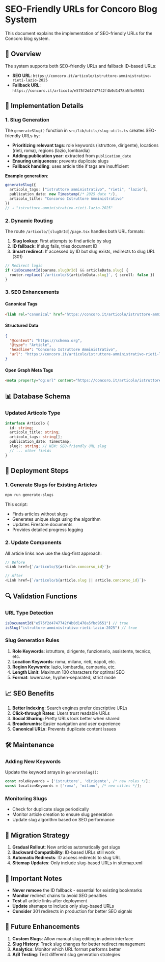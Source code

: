 # SEO-Friendly URLs for Concoro Blog System

This document explains the implementation of SEO-friendly URLs for the Concoro blog system.

## 🎯 Overview

The system supports both SEO-friendly URLs and fallback ID-based URLs:

- **SEO URL**: `https://concoro.it/articolo/istruttore-amministrativo-rieti-lazio-2025`
- **Fallback URL**: `https://concoro.it/articolo/e575f2d4747742f4b0d1478a5fbd9551`

## 🔧 Implementation Details

### 1. Slug Generation

The `generateSlug()` function in `src/lib/utils/slug-utils.ts` creates SEO-friendly URLs by:

- **Prioritizing relevant tags**: role keywords (istruttore, dirigente), locations (rieti, roma), regions (lazio, lombardia)
- **Adding publication year**: extracted from `publication_date`
- **Ensuring uniqueness**: prevents duplicate slugs
- **Fallback handling**: uses article title if tags are insufficient

**Example generation**:
```typescript
generateSlug({
  articolo_tags: ["istruttore amministrativo", "rieti", "lazio"],
  publication_date: new Timestamp(/* 2025 date */),
  articolo_title: "Concorso Istruttore Amministrativo"
})
// → "istruttore-amministrativo-rieti-lazio-2025"
```

### 2. Dynamic Routing

The route `/articolo/[slugOrId]/page.tsx` handles both URL formats:

1. **Slug lookup**: First attempts to find article by slug
2. **ID fallback**: If slug fails, tries document ID
3. **Smart redirect**: If accessed by ID but slug exists, redirects to slug URL (301)

```typescript
// Redirect logic
if (isDocumentId(params.slugOrId) && articleData.slug) {
  router.replace(`/articolo/${articleData.slug}`, { scroll: false })
}
```

### 3. SEO Enhancements

#### Canonical Tags
```html
<link rel="canonical" href="https://concoro.it/articolo/istruttore-amministrativo-rieti-lazio-2025" />
```

#### Structured Data
```json
{
  "@context": "https://schema.org",
  "@type": "Article",
  "headline": "Concorso Istruttore Amministrativo",
  "url": "https://concoro.it/articolo/istruttore-amministrativo-rieti-lazio-2025"
}
```

#### Open Graph Meta Tags
```html
<meta property="og:url" content="https://concoro.it/articolo/istruttore-amministrativo-rieti-lazio-2025" />
```

## 📊 Database Schema

### Updated Articolo Type
```typescript
interface Articolo {
  id: string;
  articolo_title: string;
  articolo_tags: string[];
  publication_date: Timestamp;
  slug?: string; // NEW: SEO-friendly URL slug
  // ... other fields
}
```

## 🚀 Deployment Steps

### 1. Generate Slugs for Existing Articles
```bash
npm run generate-slugs
```

This script:
- Finds articles without slugs
- Generates unique slugs using the algorithm
- Updates Firestore documents
- Provides detailed progress logging

### 2. Update Components

All article links now use the slug-first approach:
```typescript
// Before
<Link href={`/articolo/${article.concorso_id}`}>

// After  
<Link href={`/articolo/${article.slug || article.concorso_id}`}>
```

## 🔍 Validation Functions

### URL Type Detection
```typescript
isDocumentId("e575f2d4747742f4b0d1478a5fbd9551") // true
isSlug("istruttore-amministrativo-rieti-lazio-2025") // true
```

### Slug Generation Rules

1. **Role Keywords**: istruttore, dirigente, funzionario, assistente, tecnico, etc.
2. **Location Keywords**: roma, milano, rieti, napoli, etc.
3. **Region Keywords**: lazio, lombardia, campania, etc.
4. **Length Limit**: Maximum 100 characters for optimal SEO
5. **Format**: lowercase, hyphen-separated, strict mode

## 📈 SEO Benefits

1. **Better Indexing**: Search engines prefer descriptive URLs
2. **Click-through Rates**: Users trust readable URLs
3. **Social Sharing**: Pretty URLs look better when shared
4. **Breadcrumbs**: Easier navigation and user experience
5. **Canonical URLs**: Prevents duplicate content issues

## 🛠 Maintenance

### Adding New Keywords
Update the keyword arrays in `generateSlug()`:
```typescript
const roleKeywords = ['istruttore', 'dirigente', /* new roles */];
const locationKeywords = ['roma', 'milano', /* new cities */];
```

### Monitoring Slugs
- Check for duplicate slugs periodically
- Monitor article creation to ensure slug generation
- Update slug algorithm based on SEO performance

## 🔄 Migration Strategy

1. **Gradual Rollout**: New articles automatically get slugs
2. **Backward Compatibility**: ID-based URLs still work
3. **Automatic Redirects**: ID access redirects to slug URL
4. **Sitemap Updates**: Only include slug-based URLs in sitemap.xml

## 🚨 Important Notes

- **Never remove** the ID fallback - essential for existing bookmarks
- **Monitor** redirect chains to avoid SEO penalties  
- **Test** all article links after deployment
- **Update** sitemaps to include only slug-based URLs
- **Consider** 301 redirects in production for better SEO signals

## 📝 Future Enhancements

1. **Custom Slugs**: Allow manual slug editing in admin interface
2. **Slug History**: Track slug changes for better redirect management
3. **Analytics**: Monitor which URL format performs better
4. **A/B Testing**: Test different slug generation strategies 
